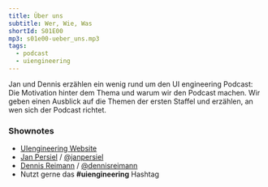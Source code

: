 ```yaml
---
title: Über uns
subtitle: Wer, Wie, Was
shortId: S01E00
mp3: s01e00-ueber_uns.mp3
tags:
  - podcast
  - uiengineering
---
```


Jan und Dennis erzählen ein wenig rund um den UI engineering Podcast: Die Motivation hinter dem Thema und warum wir den Podcast machen. Wir geben einen Ausblick auf die Themen der ersten Staffel und erzählen, an wen sich der Podcast richtet.

<!-- more -->

### Shownotes

- [UIengineering Website](https://www.uiengineering.de/)
- [Jan Persiel](http://www.persiel.com/) / [@janpersiel](https://twitter.com/janpersiel)
- [Dennis Reimann](https://dennisreimann.de/) / [@dennisreimann](https://twitter.com/dennisreimann)
- Nutzt gerne das __#uiengineering__ Hashtag
